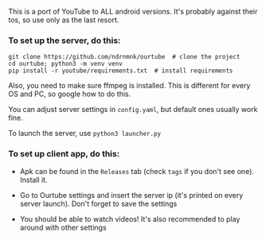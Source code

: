 This is a port of YouTube to ALL android versions. It's probably against their tos, so use only as the last resort.

### To set up the server, do this:

```
git clone https://github.com/ndrnmnk/ourtube  # clone the project
cd ourtube; python3 -m venv venv
pip install -r youtube/requirements.txt  # install requirements
```

Also, you need to make sure ffmpeg is installed. This is different for every OS and PC, so google how to do this.

You can adjust server settings in `config.yaml`, but default ones usually work fine.

To launch the server, use `python3 launcher.py`

### To set up client app, do this:

- Apk can be found in the `Releases` tab (check `tags` if you don't see one). Install it.

- Go to Ourtube settings and insert the server ip (it's printed on every server launch). Don't forget to save the settings

- You should be able to watch videos! It's also recommended to play around with other settings
